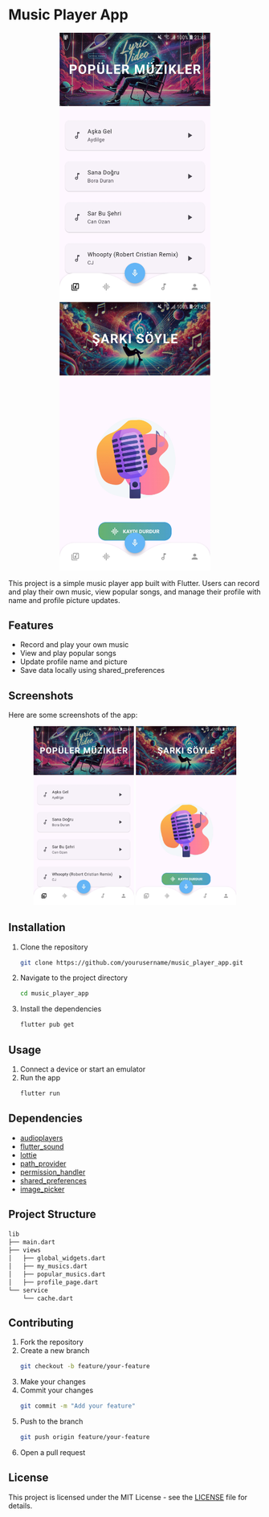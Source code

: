 
# Music Player App

<p align="center">
  <img src="https://github.com/VahanDag/song-app-flutter/blob/main/screenshots/popular_musics.jpg" width="300" />
  <img src="https://github.com/VahanDag/song-app-flutter/blob/main/screenshots/song_record.jpg" width="300" />
</p>

This project is a simple music player app built with Flutter. Users can record and play their own music, view popular songs, and manage their profile with name and profile picture updates.

## Features

- Record and play your own music
- View and play popular songs
- Update profile name and picture
- Save data locally using shared_preferences

## Screenshots

Here are some screenshots of the app:

<p align="center">
  <img src="https://github.com/VahanDag/song-app-flutter/blob/main/screenshots/popular_musics.jpg" width="200" />
  <img src="https://github.com/VahanDag/song-app-flutter/blob/main/screenshots/song_record.jpg" width="200" />
</p>

## Installation

1. Clone the repository
   ```bash
   git clone https://github.com/yourusername/music_player_app.git
   ```
2. Navigate to the project directory
   ```bash
   cd music_player_app
   ```
3. Install the dependencies
   ```bash
   flutter pub get
   ```

## Usage

1. Connect a device or start an emulator
2. Run the app
   ```bash
   flutter run
   ```

## Dependencies

- [audioplayers](https://pub.dev/packages/audioplayers)
- [flutter_sound](https://pub.dev/packages/flutter_sound)
- [lottie](https://pub.dev/packages/lottie)
- [path_provider](https://pub.dev/packages/path_provider)
- [permission_handler](https://pub.dev/packages/permission_handler)
- [shared_preferences](https://pub.dev/packages/shared_preferences)
- [image_picker](https://pub.dev/packages/image_picker)

## Project Structure

```
lib
├── main.dart
├── views
│   ├── global_widgets.dart
│   ├── my_musics.dart
│   ├── popular_musics.dart
│   ├── profile_page.dart
└── service
    └── cache.dart
```

## Contributing

1. Fork the repository
2. Create a new branch
   ```bash
   git checkout -b feature/your-feature
   ```
3. Make your changes
4. Commit your changes
   ```bash
   git commit -m "Add your feature"
   ```
5. Push to the branch
   ```bash
   git push origin feature/your-feature
   ```
6. Open a pull request

## License

This project is licensed under the MIT License - see the [LICENSE](LICENSE) file for details.
